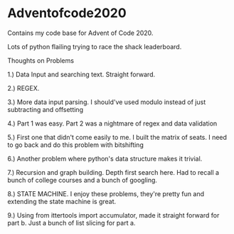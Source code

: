 # Adventofcode2020

Contains my code base for Advent of Code 2020.

Lots of python flailing trying to race the shack leaderboard.

Thoughts on Problems

1.) Data Input and searching text.  Straight forward.

2.) REGEX.

3.) More data input parsing.  I should've used modulo instead of just subtracting and offsetting

4.) Part 1 was easy.  Part 2 was a nightmare of regex and data validation

5.) First one that didn't come easily to me.  I built the matrix of seats.  I need to go back and do this
    problem with bitshifting

6.) Another problem where python's data structure makes it trivial.

7.) Recursion and graph building.  Depth first search here.  Had to recall a bunch of college courses and a
    bunch of googling.

8.) STATE MACHINE.  I enjoy these problems, they're pretty fun and extending the state machine is great.

9.) Using from ittertools import accumulator, made it straight forward for part b.  Just a bunch of list slicing
    for part a.
